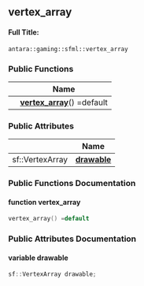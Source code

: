 

## vertex_array

#### Full Title:
```
antara::gaming::sfml::vertex_array
```















### Public Functions

|                | Name           |
| -------------- | -------------- |
|  | **[vertex_array](Classes/structantara_1_1gaming_1_1sfml_1_1vertex__array.md#function-vertex_array)**() =default  |


### Public Attributes

|                | Name           |
| -------------- | -------------- |
| sf::VertexArray | **[drawable](Classes/structantara_1_1gaming_1_1sfml_1_1vertex__array.md#variable-drawable)**  |











### Public Functions Documentation

#### function vertex_array

```cpp
vertex_array() =default
```






























### Public Attributes Documentation

#### variable drawable

```cpp
sf::VertexArray drawable;
```



































